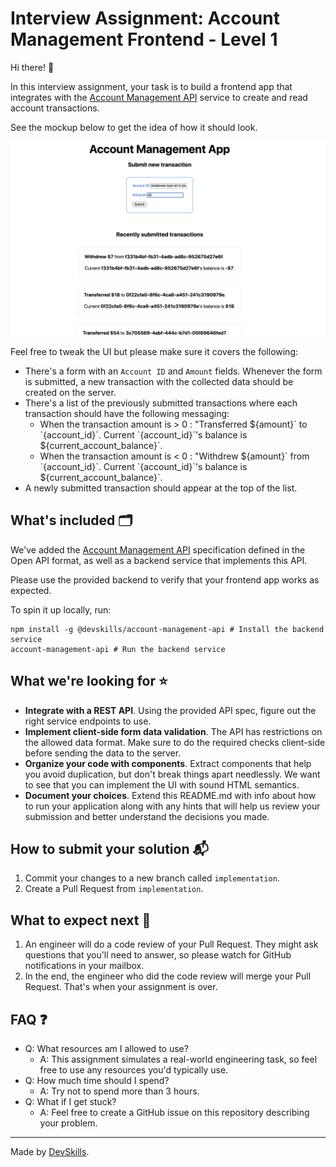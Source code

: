 # Interview Assignment: Account Management Frontend - Level 1

Hi there! 👋

In this interview assignment, your task is to build a frontend app that integrates with the [Account Management API](api-specification.yml) service to create and read account transactions.

See the mockup below to get the idea of how it should look.

![Mockup](mockup.png)

Feel free to tweak the UI but please make sure it covers the following:

* There's a form with an `Account ID` and `Amount` fields. Whenever the form is submitted, a new transaction with the collected data should be created on the server.
* There's a list of the previously submitted transactions where each transaction should have the following messaging:
  * When the transaction amount is > 0 : "Transferred $`{amount}` to `{account_id}`. Current `{account_id}`'s balance is `${current_account_balance}`.
  * When the transaction amount is < 0 : "Withdrew $`{amount}` from `{account_id}`. Current `{account_id}`'s balance is `${current_account_balance}`.
* A newly submitted transaction should appear at the top of the list.

## What's included 🗂
We've added the [Account Management API](api-specification.yml) specification defined in the Open API format, as well as a backend service that implements this API.

Please use the provided backend to verify that your frontend app works as expected.

To spin it up locally, run:
```
npm install -g @devskills/account-management-api # Install the backend service
account-management-api # Run the backend service
```

## What we're looking for ⭐️
- **Integrate with a REST API**. Using the provided API spec, figure out the right service endpoints to use.
- **Implement client-side form data validation**. The API has restrictions on the allowed data format. Make sure to do the required checks client-side before sending the data to the server.
- **Organize your code with components**. Extract components that help you avoid duplication, but don't break things apart needlessly. We want to see that you can implement the UI with sound HTML semantics.
- **Document your choices**. Extend this README.md with info about how to run your application along with any hints that will help us review your submission and better understand the decisions you made.

## How to submit your solution 📬

1. Commit your changes to a new branch called `implementation`.
2. Create a Pull Request from `implementation`.

## What to expect next 👀
1. An engineer will do a code review of your Pull Request. They might ask questions that you'll need to answer, so please watch for GitHub notifications in your mailbox.
2. In the end, the engineer who did the code review will merge your Pull Request. That's when your assignment is over.

## FAQ ❓
- Q: What resources am I allowed to use?
  - A: This assignment simulates a real-world engineering task, so feel free to use any resources you'd typically use.
- Q: How much time should I spend?
  - A: Try not to spend more than 3 hours.
- Q: What if I get stuck?
  - A: Feel free to create a GitHub issue on this repository describing your problem.
  
---

Made by [DevSkills](https://devskills.co).
